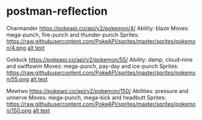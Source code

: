 # postman-reflection

Charmander
https://pokeapi.co/api/v2/pokemon/4/
Ability: blaze
Moves: mega-punch, fire-punch and thunder-punch
Sprites: https://raw.githubusercontent.com/PokeAPI/sprites/master/sprites/pokemon/4.png
[alt text](<Screenshot 2024-08-26 194456.png>)



Golduck
https://pokeapi.co/api/v2/pokemon/55/
Ability: damp, cloud-nine and swiftswim
Moves: mega-punch, pay-day and ice-punch
Sprites: https://raw.githubusercontent.com/PokeAPI/sprites/master/sprites/pokemon/55.png
[alt text](<Screenshot 2024-08-26 195018.png>)



Mewtwo
https://pokeapi.co/api/v2/pokemon/150/
Abilities: pressure and unnerve
Moves: mega-punch, mega-kick and headbutt
Sprites: https://raw.githubusercontent.com/PokeAPI/sprites/master/sprites/pokemon/150.png
[alt text](<Screenshot 2024-08-26 194931.png>)
